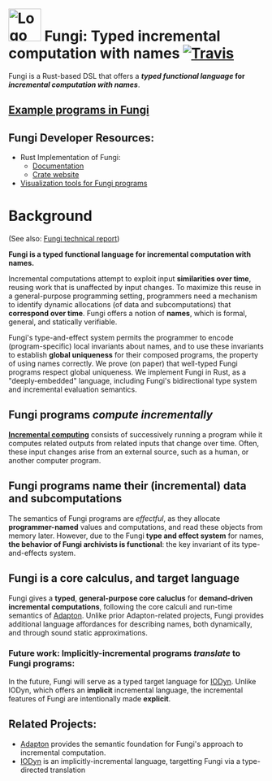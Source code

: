 # <img src="http://adapton.org/fungi-lang-logo/Fungi-lang-logo-64.png" alt="Logo" style="width: 64px;"/> Fungi: Typed incremental computation with names [![Travis](https://api.travis-ci.org/Adapton/fungi-lang.rust.svg?branch=master)](https://travis-ci.org/Adapton/fungi-lang.rust)

Fungi is a Rust-based DSL that offers a **_typed functional language_ for _incremental computation with names_**.

## [Example programs in Fungi](https://docs.rs/fungi-lang/0/fungi_lang/examples/index.html)

## Fungi Developer Resources:
 - Rust Implementation of Fungi:
    - [Documentation](https://docs.rs/fungi-lang)  
    - [Crate website](https://crates.io/crates/fungi-lang)  
 - [Visualization tools for Fungi programs](https://github.com/Adapton/fungi-vis)  

# Background

(See also: [Fungi technical report](https://arxiv.org/abs/1808.07826))

**Fungi is a typed functional language for incremental computation with names.** 

Incremental computations attempt to exploit input **similarities over
time**, reusing work that is unaffected by input changes.
To maximize this reuse in a general-purpose programming setting, 
programmers need a mechanism to identify dynamic allocations 
(of data and subcomputations) that **correspond over time**.
Fungi offers a notion of **names**, which is formal, general, and statically verifiable.

Fungi's type-and-effect system permits the programmer
to encode (program-specific) local invariants about names,
and to use these invariants to establish **global uniqueness** for their
composed programs, the property of using names correctly.
We prove (on paper) that well-typed Fungi programs respect global uniqueness.  We implement Fungi in Rust, as a "deeply-embedded" language, including Fungi's bidirectional type system and incremental evaluation semantics.

## Fungi programs _compute incrementally_

[**Incremental
computing**](https://en.wikipedia.org/wiki/Incremental_computing)
consists of successively running a program while it computes related
outputs from related inputs that change over time.  Often, these input
changes arise from an external source, such as a human, or another
computer program.

## Fungi programs name their (incremental) data and subcomputations

The semantics of Fungi programs are _effectful_, as they allocate
**programmer-named** values and computations, and read these objects
from memory later.  However, due to the Fungi **type and effect
system** for names, **the behavior of Fungi archivists is
functional**: the key invariant of its type-and-effects system.

## Fungi is a core calculus, and target language

Fungi gives a **typed**, **general-purpose core caluclus** for
**demand-driven incremental computations**, following the core calculi
and run-time semantics of [Adapton](http://adapton.org).  Unlike prior
Adapton-related projects, Fungi provides additional language
affordances for describing names, both dynamically, and through sound static approximations.

### Future work: Implicitly-incremental programs _translate_ to Fungi programs:

In the future, Fungi will serve as a typed target language for
[IODyn](https://github.com/cuplv/iodyn-lang.rust).  Unlike IODyn,
which offers an **implicit** incremental language, the incremental
features of Fungi are intentionally made **explicit**.

## Related Projects:

 - [Adapton](http://adapton.org) provides the semantic foundation for Fungi's approach to incremental computation.  
 - [IODyn](https://github.com/cuplv/iodyn-lang.rust) is an implicitly-incremental language, targetting Fungi via a type-directed translation  
